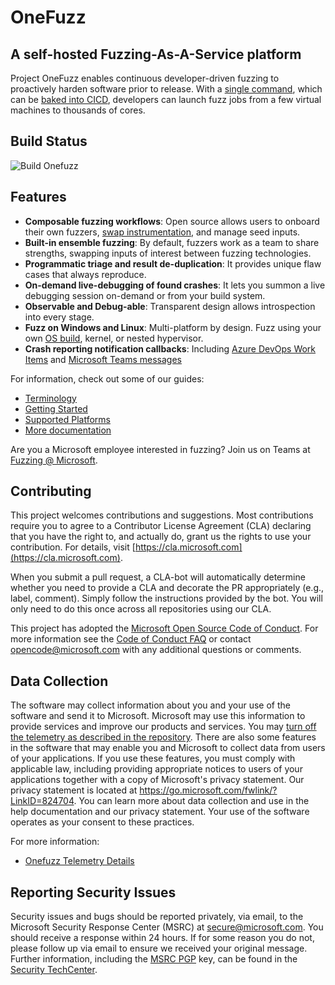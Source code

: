 # OneFuzz

## A self-hosted Fuzzing-As-A-Service platform

Project OneFuzz enables continuous developer-driven fuzzing to proactively
harden software prior to release.  With a [single 
command](docs/getting-started.md#launching-a-job), which can be [baked into
CICD](https://github.com/microsoft/onefuzz-samples), developers can launch
fuzz jobs from a few virtual machines to thousands of cores.

## Build Status

![Build Onefuzz](https://github.com/microsoft/onefuzz/workflows/Build/badge.svg?branch=main)

## Features

* **Composable fuzzing workflows**: Open source allows users to onboard their own 
   fuzzers, [swap instrumentation](docs/custom-analysis.md), and manage seed inputs.
* **Built-in ensemble fuzzing**: By default, fuzzers work as a team to share strengths, 
   swapping inputs of interest between fuzzing technologies.
* **Programmatic triage and result de-duplication**: It provides unique flaw cases that 
   always reproduce.
* **On-demand live-debugging of found crashes**: It lets you summon a live debugging
   session on-demand or from your build system.
* **Observable and Debug-able**: Transparent design allows introspection into every 
   stage.
* **Fuzz on Windows and Linux**: Multi-platform by design. Fuzz using your own [OS 
   build](docs/custom-images.md), kernel, or nested hypervisor.
* **Crash reporting notification callbacks**: Including [Azure DevOps Work
   Items](docs/notifications/ado.md) and [Microsoft Teams
   messages](docs/notifications/teams.md)

For information, check out some of our guides:
* [Terminology](docs/terminology.md)
* [Getting Started](docs/getting-started.md)
* [Supported Platforms](docs/supported-platforms.md)
* [More documentation](docs)

Are you a Microsoft employee interested in fuzzing?  Join us on Teams at [Fuzzing @ Microsoft](https://aka.ms/fuzzingatmicrosoft).

## Contributing

This project welcomes contributions and suggestions. Most contributions require
you to agree to a Contributor License Agreement (CLA) declaring that you have
the right to, and actually do, grant us the rights to use your contribution.
For details, visit [https://cla.microsoft.com](https://cla.microsoft.com).

When you submit a pull request, a CLA-bot will automatically determine whether
you need to provide a CLA and decorate the PR appropriately (e.g., label,
comment). Simply follow the instructions provided by the bot. You will only
need to do this once across all repositories using our CLA.

This project has adopted the [Microsoft Open Source Code of Conduct](https://opensource.microsoft.com/codeofconduct/).
For more information see the [Code of Conduct FAQ](https://opensource.microsoft.com/codeofconduct/faq/)
or contact [opencode@microsoft.com](mailto:opencode@microsoft.com) with any
additional questions or comments.

## Data Collection

The software may collect information about you and your use of the software and
send it to Microsoft. Microsoft may use this information to provide services
and improve our products and services. You may [turn off the telemetry as
described in the
repository](docs/telemetry.md#how-to-disable-sending-telemetry-to-microsoft).
There are also some features in the software that may enable you and Microsoft
to collect data from users of your applications. If you use these features, you
must comply with applicable law, including providing appropriate notices to
users of your applications together with a copy of Microsoft's privacy
statement. Our privacy statement is located at
https://go.microsoft.com/fwlink/?LinkID=824704. You can learn more about data
collection and use in the help documentation and our privacy statement. Your
use of the software operates as your consent to these practices.

For more information:
* [Onefuzz Telemetry Details](docs/telemetry.md)

## Reporting Security Issues

Security issues and bugs should be reported privately, via email, to the
Microsoft Security Response Center (MSRC) at
[secure@microsoft.com](mailto:secure@microsoft.com). You should receive a
response within 24 hours. If for some reason you do not, please follow up via
email to ensure we received your original message. Further information,
including the [MSRC PGP](https://technet.microsoft.com/en-us/security/dn606155)
key, can be found in the [Security TechCenter](https://technet.microsoft.com/en-us/security/default).
